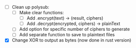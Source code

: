 - [ ] Clean up polysub:
    - [ ] Make clear functions:
        - [ ] Add .encrypt(text) -> (result, ciphers)
        - [ ] Add .decrypt(encrypted, ciphers) -> plainText
    - [ ] Add option for specific number of ciphers to generate
    - [ ] Add separate function to save to plaintext files

- [x] Change XOR to output as bytes (now done in rust version)

